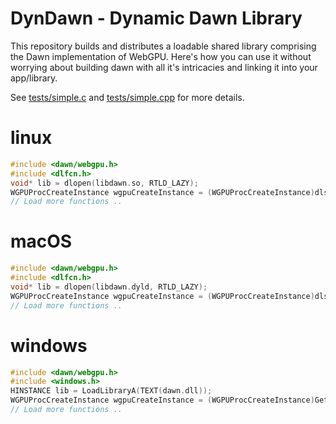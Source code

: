 # DynDawn - Dynamic Dawn Library

This repository builds and distributes a loadable shared library comprising the Dawn implementation of WebGPU.
Here's how you can use it without worrying about building dawn with all it's intricacies and linking it into
your app/library.

See [tests/simple.c](tests/simple.c) and [tests/simple.cpp](tests/simple.cpp) for more details.

# linux
```cpp
#include <dawn/webgpu.h>
#include <dlfcn.h>
void* lib = dlopen(libdawn.so, RTLD_LAZY);
WGPUProcCreateInstance wgpuCreateInstance = (WGPUProcCreateInstance)dlsym(lib, "wgpuCreateInstance");
// Load more functions ..
```

# macOS
```cpp
#include <dawn/webgpu.h>
#include <dlfcn.h>
void* lib = dlopen(libdawn.dyld, RTLD_LAZY);
WGPUProcCreateInstance wgpuCreateInstance = (WGPUProcCreateInstance)dlsym(lib, "wgpuCreateInstance");
// Load more functions ..
```

# windows
```cpp
#include <dawn/webgpu.h>
#include <windows.h>
HINSTANCE lib = LoadLibraryA(TEXT(dawn.dll));
WGPUProcCreateInstance wgpuCreateInstance = (WGPUProcCreateInstance)GetProcAddress(lib, "wgpuCreateInstance");
// Load more functions ..
```
